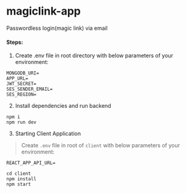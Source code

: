 # magiclink-app
Passwordless login(magic link) via email

#### Steps:

1. Create .env file in root directory with below parameters of your environment:
```
MONGODB_URI=
APP_URL=
JWT_SECRET=
SES_SENDER_EMAIL=
SES_REGION=
```
2. Install dependencies and run backend

```
npm i
npm run dev
```
3. Starting Client Application

>Create ```.env``` file in  root of ```client``` with below parameters of your environment:

```
REACT_APP_API_URL=
```

```
cd client
npm install
npm start
```

